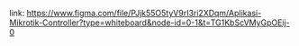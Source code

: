 link: https://www.figma.com/file/PJjk55O5tyV9rI3ri2XDqm/Aplikasi-Mikrotik-Controller?type=whiteboard&node-id=0-1&t=TG1KbScVMyGpOEij-0